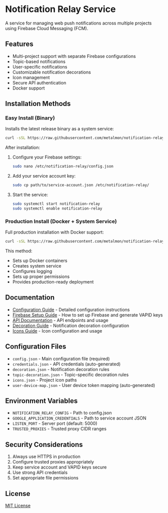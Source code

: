 # Notification Relay Service

A service for managing web push notifications across multiple projects using Firebase Cloud Messaging (FCM).

## Features

- Multi-project support with separate Firebase configurations
- Topic-based notifications
- User-specific notifications
- Customizable notification decorations
- Icon management
- Secure API authentication
- Docker support

## Installation Methods

### Easy Install (Binary)
Installs the latest release binary as a system service:

```bash
curl -sSL https://raw.githubusercontent.com/metalmon/notification-relay/main/install-binary.sh | sudo bash
```

After installation:
1. Configure your Firebase settings:
   ```bash
   sudo nano /etc/notification-relay/config.json
   ```

2. Add your service account key:
   ```bash
   sudo cp path/to/service-account.json /etc/notification-relay/
   ```

3. Start the service:
   ```bash
   sudo systemctl start notification-relay
   sudo systemctl enable notification-relay
   ```

### Production Install (Docker + System Service)
Full production installation with Docker support:

```bash
curl -sSL https://raw.githubusercontent.com/metalmon/notification-relay/main/install.sh | sudo bash
```

This method:
- Sets up Docker containers
- Creates system service
- Configures logging
- Sets up proper permissions
- Provides production-ready deployment

## Documentation

- [Configuration Guide](docs/configuration.md) - Detailed configuration instructions
- [Firebase Setup Guide](docs/firebase-setup.md) - How to set up Firebase and generate VAPID keys
- [API Documentation](docs/api.md) - API endpoints and usage
- [Decoration Guide](docs/decoration.md) - Notification decoration configuration
- [Icons Guide](docs/icons.md) - Icon configuration and usage

## Configuration Files

- `config.json` - Main configuration file (required)
- `credentials.json` - API credentials (auto-generated)
- `decoration.json` - Notification decoration rules
- `topic-decoration.json` - Topic-specific decoration rules
- `icons.json` - Project icon paths
- `user-device-map.json` - User device token mapping (auto-generated)

## Environment Variables

- `NOTIFICATION_RELAY_CONFIG` - Path to config.json
- `GOOGLE_APPLICATION_CREDENTIALS` - Path to service account JSON
- `LISTEN_PORT` - Server port (default: 5000)
- `TRUSTED_PROXIES` - Trusted proxy CIDR ranges

## Security Considerations

1. Always use HTTPS in production
2. Configure trusted proxies appropriately
3. Keep service account and VAPID keys secure
4. Use strong API credentials
5. Set appropriate file permissions

## License

[MIT License](LICENSE)


